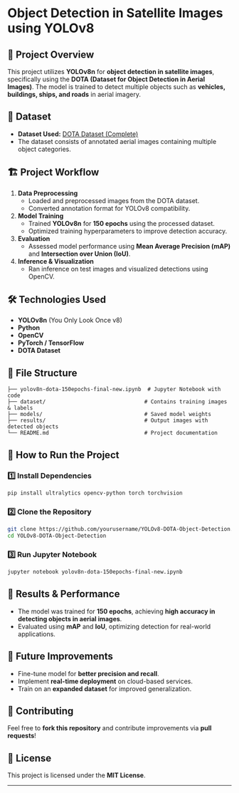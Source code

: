 # Object Detection in Satellite Images using YOLOv8

## 🚀 Project Overview
This project utilizes **YOLOv8n** for **object detection in satellite images**, specifically using the **DOTA (Dataset for Object Detection in Aerial Images)**. The model is trained to detect multiple objects such as **vehicles, buildings, ships, and roads** in aerial imagery.

## 📌 Dataset
- **Dataset Used:** [DOTA Dataset (Complete)](https://www.kaggle.com/datasets/shadow4ever/dota-dataset-complete-new)
- The dataset consists of annotated aerial images containing multiple object categories.

## 🏗️ Project Workflow
1. **Data Preprocessing**
   - Loaded and preprocessed images from the DOTA dataset.
   - Converted annotation format for YOLOv8 compatibility.
2. **Model Training**
   - Trained **YOLOv8n** for **150 epochs** using the processed dataset.
   - Optimized training hyperparameters to improve detection accuracy.
3. **Evaluation**
   - Assessed model performance using **Mean Average Precision (mAP)** and **Intersection over Union (IoU)**.
4. **Inference & Visualization**
   - Ran inference on test images and visualized detections using OpenCV.

## 🛠️ Technologies Used
- **YOLOv8n** (You Only Look Once v8)
- **Python**
- **OpenCV**
- **PyTorch / TensorFlow**
- **DOTA Dataset**

## 📂 File Structure
```
├── yolov8n-dota-150epochs-final-new.ipynb  # Jupyter Notebook with code
├── dataset/                               # Contains training images & labels
├── models/                                # Saved model weights
├── results/                               # Output images with detected objects
└── README.md                              # Project documentation
```

## 🚀 How to Run the Project
### 1️⃣ Install Dependencies
```bash
pip install ultralytics opencv-python torch torchvision
```

### 2️⃣ Clone the Repository
```bash
git clone https://github.com/yourusername/YOLOv8-DOTA-Object-Detection.git
cd YOLOv8-DOTA-Object-Detection
```

### 3️⃣ Run Jupyter Notebook
```bash
jupyter notebook yolov8n-dota-150epochs-final-new.ipynb
```

## 🎯 Results & Performance
- The model was trained for **150 epochs**, achieving **high accuracy in detecting objects in aerial images**.
- Evaluated using **mAP** and **IoU**, optimizing detection for real-world applications.

## 📌 Future Improvements
- Fine-tune model for **better precision and recall**.
- Implement **real-time deployment** on cloud-based services.
- Train on an **expanded dataset** for improved generalization.

## 🤝 Contributing
Feel free to **fork this repository** and contribute improvements via **pull requests**!

## 📜 License
This project is licensed under the **MIT License**.

---

